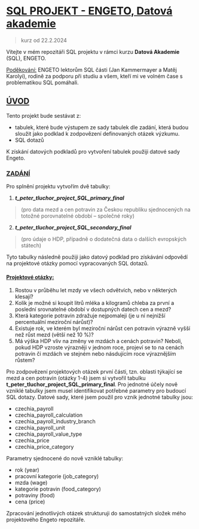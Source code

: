 # <ins>**SQL PROJEKT - ENGETO, Datová akademie**</ins>
>kurz od 22.2.2024

Vítejte v mém repozitáři SQL projektu v rámci kurzu **Datová Akademie** (SQL), ENGETO.

<ins>Poděkování:</ins>
ENGETO lektorům SQL části (Jan Kammermayer a Matěj Karolyi), rodině za podporu při studiu a všem, kteří mi ve volném čase s problematikou SQL pomáhali.

## <ins>**ÚVOD**</ins>
Tento projekt bude sestávat z:
- tabulek, které bude výstupem ze sady tabulek dle zadání, která budou sloužit jako podklad k zodpovězení definovaných otázek výzkumu.
- SQL dotazů

K získání datových podkladů pro vytvoření tabulek použiji datové sady Engeto.

### <ins>**ZADÁNÍ**</ins>
Pro splnění projektu vytvořím dvě tabulky:

1. ***t_peter_tluchor_project_SQL_primary_final***
>   (pro data mezd a cen potravin za Českou republiku sjednocených na totožné porovnatelné období – společné roky)
2. ***t_peter_tluchor_project_SQL_secondary_final***
> (pro údaje o HDP, případně o dodatečná data o dalších evropských státech)

Tyto tabulky následně použiji jako datový podklad pro získávání odpovědí na projektové otázky pomocí vypracovaných SQL dotazů.

#### <ins>**Projektové otázky:**</ins>

1. Rostou v průběhu let mzdy ve všech odvětvích, nebo v některých klesají?
2. Kolik je možné si koupit litrů mléka a kilogramů chleba za první a poslední srovnatelné období v dostupných datech cen a mezd?
3. Která kategorie potravin zdražuje nejpomaleji (je u ní nejnižší percentuální meziroční nárůst)?
4. Existuje rok, ve kterém byl meziroční nárůst cen potravin výrazně vyšší než růst mezd (větší než 10 %)?
5. Má výška HDP vliv na změny ve mzdách a cenách potravin? Neboli, pokud HDP vzroste výrazněji v jednom roce, projeví se to na cenách potravin či mzdách ve stejném nebo násdujícím roce výraznějším růstem?

Pro zodpovězení projektových otázek první části, tzn. oblasti týkající se mezd a cen potravin (otázky 1-4) jsem si vytvořil tabulku **t_peter_tluchor_project_SQL_primary_final**. Pro jednotné účely nově vzniklé tabulky jsem musel identifikovat potřebné parametry pro budoucí SQL dotazy. Datové sady, které jsem použil pro vznik jednotné tabulky jsou:
- czechia_payroll
- czechia_payroll_calculation
- czechia_payroll_industry_branch
- czechia_payroll_unit
- czechia_payroll_value_type
- czechia_price
- czechia_price_category

Parametry sjednocené do nově vzniklé tabulky:
- rok (year)
- pracovní kategorie (job_category)
- mzda (wage)
- kategorie potravin (food_category)
- potraviny (food)
- cena (price)

Zpracování jednotlivých otázek strukturuji do samostatných složek mého projektového Engeto repozitáře.

